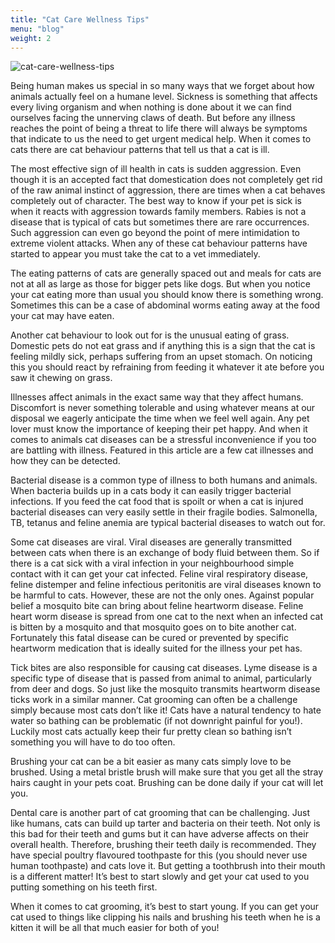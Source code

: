 ```yaml
---
title: "Cat Care Wellness Tips"
menu: "blog"
weight: 2
---
```


![cat-care-wellness-tips](https://images.unsplash.com/photo-1472491235688-bdc81a63246e?ixid=MXwxMjA3fDB8MHxwaG90by1wYWdlfHx8fGVufDB8fHw%3D&ixlib=rb-1.2.1&auto=format&fit=crop&w=1350&q=80)

Being human makes us special in so many ways that we forget about how animals actually feel on a humane level. Sickness is something that affects every living organism and when nothing is done about it we can find ourselves facing the unnerving claws of death. But before any illness reaches the point of being a threat to life there will always be symptoms that indicate to us the need to get urgent medical help. When it comes to cats there are cat behaviour patterns that tell us that a cat is ill.

The most effective sign of ill health in cats is sudden aggression. Even though it is an accepted fact that domestication does not completely get rid of the raw animal instinct of aggression, there are times when a cat behaves completely out of character. The best way to know if your pet is sick is when it reacts with aggression towards family members.
Rabies is not a disease that is typical of cats but sometimes there are rare occurrences. Such aggression can even go beyond the point of mere intimidation to extreme violent attacks. When any of these cat behaviour patterns have started to appear you must take the cat to a vet immediately.

The eating patterns of cats are generally spaced out and meals for cats are not at all as large as those for bigger pets like dogs. But when you notice your cat eating more than usual you should know there is something wrong. Sometimes this can be a case of abdominal worms eating away at the food your cat may have eaten.

Another cat behaviour to look out for is the unusual eating of grass. Domestic pets do not eat grass and if anything this is a sign that the cat is feeling mildly sick, perhaps suffering from an upset stomach. On noticing this you should react by refraining from feeding it whatever it ate before you saw it chewing on grass.

Illnesses affect animals in the exact same way that they affect humans. Discomfort is never something tolerable and using whatever means at our disposal we eagerly anticipate the time when we feel well again. Any pet lover must know the importance of keeping their pet happy. And when it comes to animals cat diseases can be a stressful inconvenience if you too are battling with illness. Featured in this article are a few cat illnesses and how they can be detected.

Bacterial disease is a common type of illness to both humans and animals. When bacteria builds up in a cats body it can easily trigger bacterial infections. If you feed the cat food that is spoilt or when a cat is injured bacterial diseases can very easily settle in their fragile bodies. Salmonella, TB, tetanus and feline anemia are typical bacterial diseases to watch out for.

Some cat diseases are viral. Viral diseases are generally transmitted between cats when there is an exchange of body fluid between them. So if there is a cat sick with a viral infection in your neighbourhood simple contact with it can get your cat infected. Feline viral respiratory disease, feline distemper and feline infectious peritonitis are viral diseases known to be harmful to cats. However, these are not the only ones.
Against popular belief a mosquito bite can bring about feline heartworm disease. Feline heart worm disease is spread from one cat to the next when an infected cat is bitten by a mosquito and that mosquito goes on to bite another cat. Fortunately this fatal disease can be cured or prevented by specific heartworm medication that is ideally suited for the illness your pet has.

Tick bites are also responsible for causing cat diseases. Lyme disease is a specific type of disease that is passed from animal to animal, particularly from deer and dogs. So just like the mosquito transmits heartworm disease ticks work in a similar manner.
Cat grooming can often be a challenge simply because most cats don’t like it! Cats have a natural tendency to hate water so bathing can be problematic (if not downright painful for you!). Luckily most cats actually keep their fur pretty clean so bathing isn’t something you will have to do too often.

Brushing your cat can be a bit easier as many cats simply love to be brushed. Using a metal bristle brush will make sure that you get all the stray hairs caught in your pets coat. Brushing can be done daily if your cat will let you.

Dental care is another part of cat grooming that can be challenging. Just like humans, cats can build up tarter and bacteria on their teeth. Not only is this bad for their teeth and gums but it can have adverse affects on their overall health. Therefore, brushing their teeth daily is recommended. They have special poultry flavoured toothpaste for this (you should never use human toothpaste) and cats love it. But getting a toothbrush into their mouth is a different matter! It’s best to start slowly and get your cat used to you putting something on his teeth first.

When it comes to cat grooming, it’s best to start young. If you can get your cat used to things like clipping his nails and brushing his teeth when he is a kitten it will be all that much easier for both of you!
